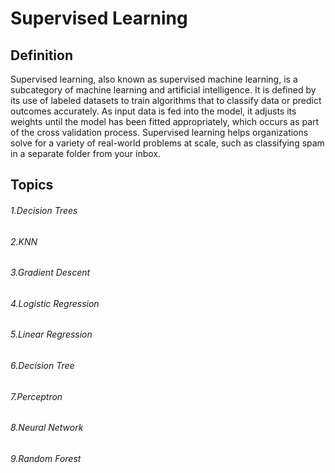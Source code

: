 # Supervised Learning
## Definition
Supervised learning, also known as supervised machine learning, is a subcategory of machine learning and artificial intelligence. It is defined by its use of labeled datasets to train algorithms that to classify data or predict outcomes accurately. As input data is fed into the model, it adjusts its weights until the model has been fitted appropriately, which occurs as part of the cross validation process. Supervised learning helps organizations solve for a variety of real-world problems at scale, such as classifying spam in a separate folder from your inbox.
## Topics
###### 1.Decision Trees
###### 2.KNN
###### 3.Gradient Descent
###### 4.Logistic Regression
###### 5.Linear Regression
###### 6.Decision Tree
###### 7.Perceptron
###### 8.Neural Network
###### 9.Random Forest

